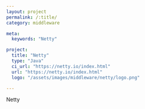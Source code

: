 ```yaml
---
layout: project
permalink: /:title/
category: middleware

meta:
  keywords: "Netty"

project:
  title: "Netty"
  type: "Java"
  ci_url: "https://netty.io/index.html"
  url: "https://netty.io/index.html"
  logo: "/assets/images/middleware/netty/logo.png"

---
```

<p>Netty</p>